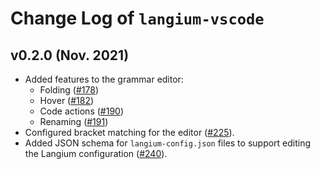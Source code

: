 # Change Log of `langium-vscode`

## v0.2.0 (Nov. 2021)

 * Added features to the grammar editor:
    * Folding ([#178](https://github.com/langium/langium/pull/178))
    * Hover ([#182](https://github.com/langium/langium/pull/182))
    * Code actions ([#190](https://github.com/langium/langium/pull/190))
    * Renaming ([#191](https://github.com/langium/langium/pull/191))
 * Configured bracket matching for the editor ([#225](https://github.com/langium/langium/pull/225)).
 * Added JSON schema for `langium-config.json` files to support editing the Langium configuration ([#240](https://github.com/langium/langium/pull/240)).
